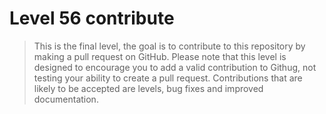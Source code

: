 
# Level 56 contribute

> This is the final level, the goal is to contribute to this repository by
making a pull request on GitHub.  Please note that this level is designed to
encourage you to add a valid contribution to Githug, not testing your ability
to create a pull request. Contributions that are likely to be accepted are
levels, bug fixes and improved documentation.
